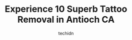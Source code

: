 ---
layout: ampstory
image: https://i0.wp.com/www.depkes.org/wp-content/uploads/2023/06/tattoo-removal-0-in-antioch-ca-1685840355.jpeg?resize=640,853
author: techidn
featured: false
description: Discover the impressive array of Tattoo Removal options in Antioch CA, where you can find 10 of the largest Tattoo Removal establishments in the area. From renowned classics to hidden gems, 
title: Experience 10 Superb Tattoo Removal in Antioch CA
cover:
   title: Experience 10 Superb Tattoo Removal in Antioch CA
   subtitle: Rickpate
   background: https://www.depkes.org/wp-content/uploads/2023/06/tattoo-removal-0-in-antioch-ca-1685840355.jpeg

pages: 
 - layout: thirds
   top: <h1>#1 Indigo Skin Design</h1>
   bottom: "<p>Lee and the other guy unfortunately I cannot remember his name make it so easy to get piercings. I would recommend them 100 out of 100 if I could. They make it such a fas</p>"
   background: https://www.depkes.org/wp-content/uploads/2023/06/tattoo-removal-1-in-antioch-ca-1685840355.png
   backgroundblur: true
 - layout: thirds
   top: <h1>#2 LaserAway</h1>
   bottom: "<p>I paid a great amount of money to get laser hair removal but very disappointed with the service and overall results.Service - After couple appointments they dont give p</p>"
   background: https://www.depkes.org/wp-content/uploads/2023/06/tattoo-removal-2-in-antioch-ca-1685840357.png
   cta:
      link: https://www.depkes.org/blog/experience-10-superb-tattoo-removal-in-antioch-ca/
      text: Experience 10 Superb Tattoo Removal in Antioch CA
 - layout: thirds
   top: <h1>#3 Delta Art & Tattoo</h1>
   bottom: "<p>2239 Railroad Ave, Pittsburg, CA 94565, United States</p>"
   background: https://www.depkes.org/wp-content/uploads/2023/06/tattoo-removal-3-in-antioch-ca-1685840357.png
   cta:
      link: https://www.depkes.org/blog/experience-10-superb-tattoo-removal-in-antioch-ca/
      text: Experience 10 Superb Tattoo Removal in Antioch CA
 - layout: thirds
   top: <h1>#4 Removery Tattoo Removal & Fading</h1>
   bottom: "<p>3839 Emery St Ste 500, Emeryville, CA 94608, United States</p>"
   background: https://images.unsplash.com/photo-1553949345-eb786bb3f7ba?ixlib=rb-4.0.3&ixid=MnwxMjA3fDB8MHxwaG90by1wYWdlfHx8fGVufDB8fHx8&auto=format&fit=crop&w=640&h=853&q=80
   cta:
      link: https://www.depkes.org/blog/experience-10-superb-tattoo-removal-in-antioch-ca/
      text: Experience 10 Superb Tattoo Removal in Antioch CA
 - layout: thirds
   top: <h1>#5 LaserAway</h1>
   bottom: "<p>5679 Bay St, Emeryville, CA 94608, United States</p>"
   background: https://images.unsplash.com/photo-1518640467707-6811f4a6ab73?ixlib=rb-4.0.3&ixid=MnwxMjA3fDB8MHxwaG90by1wYWdlfHx8fGVufDB8fHx8&auto=format&fit=crop&w=640&h=853&q=80
   cta:
      link: https://www.depkes.org/blog/experience-10-superb-tattoo-removal-in-antioch-ca/
      text: Experience 10 Superb Tattoo Removal in Antioch CA
 - layout: thirds
   top: <h1>#6 King Cobra Tattoo</h1>
   bottom: "<p>3420 Main St, Oakley, CA 94561, United States</p>"
   background: https://images.unsplash.com/photo-1618005182384-a83a8bd57fbe?ixlib=rb-4.0.3&ixid=MnwxMjA3fDB8MHxwaG90by1wYWdlfHx8fGVufDB8fHx8&auto=format&fit=crop&w=640&h=853&q=80
   cta:
      link: https://www.depkes.org/blog/experience-10-superb-tattoo-removal-in-antioch-ca/
      text: Experience 10 Superb Tattoo Removal in Antioch CA
 - layout: thirds
   top: <h1>#7 LaserAway</h1>
   bottom: "<p>2095 Diamond Blvd Ste 125, Concord, CA 94520, United States</p>"
   background: https://images.unsplash.com/photo-1510906594845-bc082582c8cc?ixlib=rb-4.0.3&ixid=MnwxMjA3fDB8MHxwaG90by1wYWdlfHx8fGVufDB8fHx8&auto=format&fit=crop&w=640&h=853&q=80
   cta:
      link: https://www.depkes.org/blog/experience-10-superb-tattoo-removal-in-antioch-ca/
      text: Experience 10 Superb Tattoo Removal in Antioch CA
 - layout: thirds
   middle: Continue reading...
   background: https://images.unsplash.com/photo-1615749413727-825b59a857b5?ixlib=rb-4.0.3&ixid=MnwxMjA3fDB8MHxwaG90by1wYWdlfHx8fGVufDB8fHx8&auto=format&fit=crop&w=640&h=853&q=80
   cta:
      link: https://www.depkes.org/blog/experience-10-superb-tattoo-removal-in-antioch-ca/
      text: Experience 10 Superb Tattoo Removal in Antioch CA
      
---